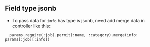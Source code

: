 ## Field type jsonb
- To pass data for `info` has type is jsonb, need add merge data in controller like this:
```
  params.require(:job).permit(:name, :category).merge(info: params[:job][:info])
```
